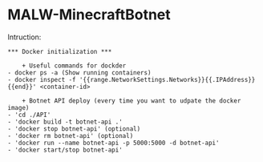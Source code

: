 # MALW-MinecraftBotnet

Intruction:

    *** Docker initialization ***

        + Useful commands for dockder
    - docker ps -a (Show running containers)
    - docker inspect -f '{{range.NetworkSettings.Networks}}{{.IPAddress}}{{end}}' <container-id>

        + Botnet API deploy (every time you want to udpate the docker image)
    - 'cd ./API'
    - 'docker build -t botnet-api .'
    - 'docker stop botnet-api' (optional)
    - 'docker rm botnet-api' (optional)
    - 'docker run --name botnet-api -p 5000:5000 -d botnet-api'
    - 'docker start/stop botnet-api'